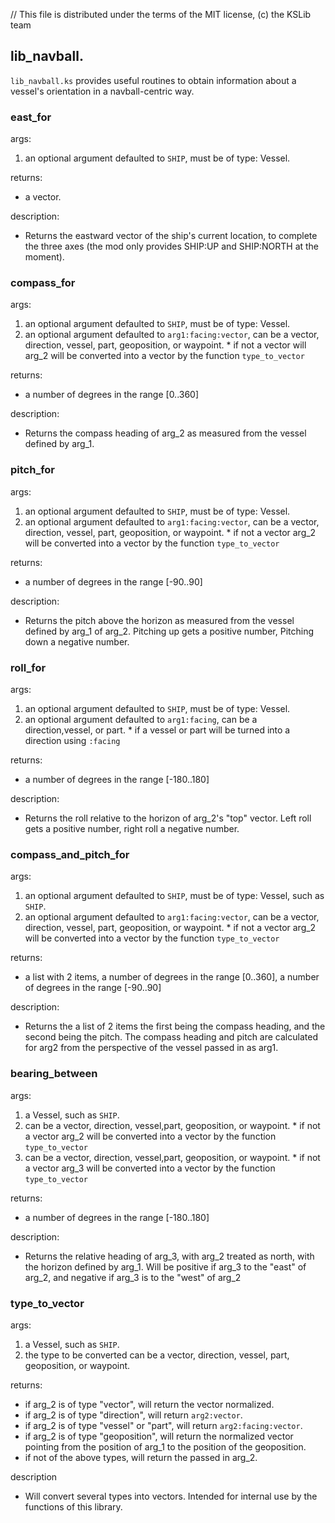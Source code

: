 // This file is distributed under the terms of the MIT license, (c) the KSLib team

## lib_navball.

``lib_navball.ks`` provides useful routines to obtain information about
a vessel's orientation in a navball-centric way.

### east_for

args:
  1) an optional argument defaulted to ``SHIP``, must be of type: Vessel.

returns:
  * a vector.

description:
  * Returns the eastward vector of the ship's current location, to
    complete the three axes (the mod only provides SHIP:UP and
    SHIP:NORTH at the moment).

### compass_for

args:
  1) an optional argument defaulted to ``SHIP``, must be of type: Vessel.
  2) an optional argument defaulted to ``arg1:facing:vector``, can be a vector, direction, vessel, part, geoposition, or waypoint.
    * if not a vector will arg_2 will be converted into a vector by the function ``type_to_vector``

returns:
  * a number of degrees in the range [0..360]

description:
  * Returns the compass heading of arg_2 as measured from the vessel defined by arg_1.

### pitch_for

args:
  1) an optional argument defaulted to ``SHIP``, must be of type: Vessel.
  2) an optional argument defaulted to ``arg1:facing:vector``, can be a vector, direction, vessel, part, geoposition, or waypoint.
    * if not a vector arg_2 will be converted into a vector by the function ``type_to_vector``

returns:
  * a number of degrees in the range [-90..90]

description:
  * Returns the pitch above the horizon as measured from the vessel defined by arg_1 of arg_2.
    Pitching up gets a positive number, Pitching down a negative number.

### roll_for

args:
  1) an optional argument defaulted to ``SHIP``, must be of type: Vessel.
  2) an optional argument defaulted to ``arg1:facing``, can be a direction,vessel, or part.
    * if a vessel or part will be turned into a direction using ``:facing``

returns:
  * a number of degrees in the range [-180..180]

description:
  * Returns the roll relative to the horizon of arg_2's "top" vector.
    Left roll gets a positive number, right roll a negative number.

### compass_and_pitch_for

args:
  1) an optional argument defaulted to ``SHIP``, must be of type: Vessel, such as ``SHIP``.
  2) an optional argument defaulted to ``arg1:facing:vector``, can be a vector, direction, vessel, part, geoposition, or waypoint.
    * if not a vector arg_2 will be converted into a vector by the function ``type_to_vector``

returns:
  * a list with 2 items, a number of degrees in the range [0..360], a number of degrees in the range [-90..90]

description:
  * Returns the a list of 2 items the first being the compass heading, and the second being the pitch.
    The compass heading and pitch are calculated for arg2 from the perspective of the vessel passed in as arg1.

### bearing_between

args:
  1) a Vessel, such as ``SHIP``.
  2) can be a vector, direction, vessel,part, geoposition, or waypoint.
    * if not a vector arg_2 will be converted into a vector by the function ``type_to_vector``
  3) can be a vector, direction, vessel,part, geoposition, or waypoint.
    * if not a vector arg_3 will be converted into a vector by the function ``type_to_vector``

returns:
  *  a number of degrees in the range [-180..180]

description:
  * Returns the relative heading of arg_3, with arg_2 treated as north, with the horizon defined by arg_1.
    Will be positive if arg_3 to the "east" of arg_2, and negative if arg_3 is to the "west" of arg_2


### type_to_vector

args:
  1) a Vessel, such as ``SHIP``.
  2) the type to be converted can be a vector, direction, vessel, part, geoposition, or waypoint.

returns:
  * if arg_2 is of type "vector", will return the vector normalized.
  * if arg_2 is of type "direction", will return ``arg2:vector``.
  * if arg_2 is of type "vessel" or "part", will return ``arg2:facing:vector``.
  * if arg_2 is of type "geoposition", will return the normalized vector pointing from the position of arg_1 to the position of the geoposition.
  * if not of the above types, will return the passed in arg_2.

description
  * Will convert several types into vectors.
    Intended for internal use by the functions of this library.